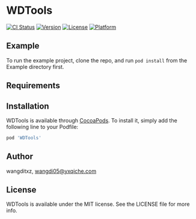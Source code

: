 # WDTools

[![CI Status](https://img.shields.io/travis/wangditxz/WDTools.svg?style=flat)](https://travis-ci.org/wangditxz/WDTools)
[![Version](https://img.shields.io/cocoapods/v/WDTools.svg?style=flat)](https://cocoapods.org/pods/WDTools)
[![License](https://img.shields.io/cocoapods/l/WDTools.svg?style=flat)](https://cocoapods.org/pods/WDTools)
[![Platform](https://img.shields.io/cocoapods/p/WDTools.svg?style=flat)](https://cocoapods.org/pods/WDTools)

## Example

To run the example project, clone the repo, and run `pod install` from the Example directory first.

## Requirements

## Installation

WDTools is available through [CocoaPods](https://cocoapods.org). To install
it, simply add the following line to your Podfile:

```ruby
pod 'WDTools'
```

## Author

wangditxz, wangdi05@yxqiche.com

## License

WDTools is available under the MIT license. See the LICENSE file for more info.
